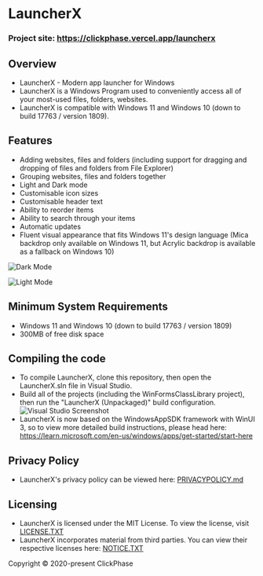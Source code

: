 # LauncherX

### Project site: https://clickphase.vercel.app/launcherx

## Overview
* LauncherX - Modern app launcher for Windows
* LauncherX is a Windows Program used to conveniently access all of your most-used files, folders, websites.
* LauncherX is compatible with Windows 11 and Windows 10 (down to build 17763 / version 1809).
## Features
* Adding websites, files and folders (including support for dragging and dropping of files and folders from File Explorer)
* Grouping websites, files and folders together
* Light and Dark mode
* Customisable icon sizes
* Customisable header text 
* Ability to reorder items
* Ability to search through your items
* Automatic updates
* Fluent visual appearance that fits Windows 11's design language (Mica backdrop only available on Windows 11, but Acrylic backdrop is available as a fallback on Windows 10)

![Dark Mode](https://github.com/user-attachments/assets/d8d0e25e-b69e-48b7-b360-e94207d5bed5)

![Light Mode](https://github.com/user-attachments/assets/0ab6ad8f-4415-4167-9ffb-4f674a663b88)
## Minimum System Requirements
* Windows 11 and Windows 10 (down to build 17763 / version 1809)
* 300MB of free disk space
## Compiling the code
* To compile LauncherX, clone this repository, then open the LauncherX.sln file in Visual Studio.
* Build all of the projects (including the WinFormsClassLibrary project), then run the "LauncherX (Unpackaged)" build configuration.\
  ![Visual Studio Screenshot](https://github.com/user-attachments/assets/ca206224-71d9-4410-b7c7-e96d9718fe78)
* LauncherX is now based on the WindowsAppSDK framework with WinUI 3, so to view more detailed build instructions, please head here: https://learn.microsoft.com/en-us/windows/apps/get-started/start-here
## Privacy Policy
* LauncherX's privacy policy can be viewed here: [PRIVACYPOLICY.md](https://github.com/Apollo199999999/LauncherX/blob/master/PRIVACYPOLICY.md)
## Licensing
* LauncherX is licensed under the MIT License. To view the license, visit [LICENSE.TXT](https://github.com/Apollo199999999/LauncherX/blob/master/LICENSE.txt)
* LauncherX incorporates material from third parties. You can view their respective licenses here: [NOTICE.TXT](https://github.com/Apollo199999999/LauncherX/blob/master/NOTICE.txt)

Copyright © 2020-present ClickPhase
